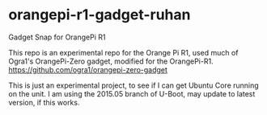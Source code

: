 # orangepi-r1-gadget-ruhan
Gadget Snap for OrangePi R1

This repo is an experimental repo for the Orange Pi R1, used much of Ogra1's OrangePi-Zero gadget, modified for the OrangePi-R1.
https://github.com/ogra1/orangepi-zero-gadget

This is just an experimental project, to see if I can get Ubuntu Core running on the unit.
I am using the 2015.05 branch of U-Boot, may update to latest version, if this works.
